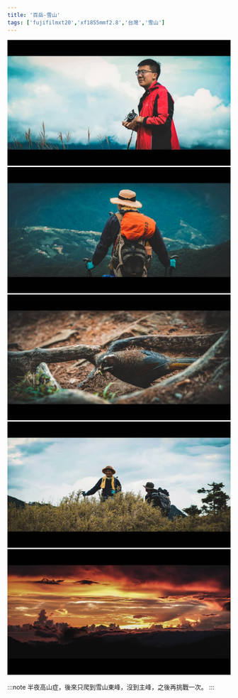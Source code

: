```yaml
---
title: '百岳-雪山'
tags: ['fujifilmxt20','xf1855mmf2.8','台灣','雪山']
---
```

![img](./img/instagram_output/202008/005.webp)
![img](./img/instagram_output/202008/004.webp)
![img](./img/instagram_output/202008/003.webp)
![img](./img/instagram_output/202008/002.webp)
![img](./img/instagram_output/202008/001.webp)

:::note 
半夜高山症，後來只爬到雪山東峰，沒到主峰，之後再挑戰一次。
:::